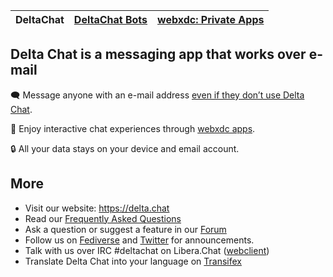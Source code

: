 |DeltaChat|[DeltaChat Bots](https://github.com/deltachat-bot)|[webxdc: Private Apps](https://github.com/webxdc)|
|----|---|---|


## Delta Chat is a messaging app that works over e-mail

<!-- TODO introduction paragraph -->
🗨️ Message anyone with an e-mail address [even if they don’t use Delta Chat](https://www.youtube-nocookie.com/embed/8LbrGXKZN70).

🥳 Enjoy interactive chat experiences through [webxdc apps](https://webxdc.org/).

🔒 All your data stays on your device and email account.

## More

- Visit our website: https://delta.chat
- Read our [Frequently Asked Questions](https://delta.chat/en/help)
- Ask a question or suggest a feature in our [Forum](https://support.delta.chat/)
- Follow us on [Fediverse](https://chaos.social/web/@delta) and
  [Twitter](https://twitter.com/delta_chat) for announcements.
- Talk with us over IRC #deltachat on Libera.Chat ([webclient](https://web.libera.chat/#deltachat))
- Translate Delta Chat into your language on [Transifex](https://www.transifex.com/delta-chat/public/)

<!--

**Here are some ideas to get you started:**

🙋‍♀️ A short introduction - what is your organization all about?
🌈 Contribution guidelines - how can the community get involved?
👩‍💻 Useful resources - where can the community find your docs? Is there anything else the community should know?
🍿 Fun facts - what does your team eat for breakfast?
🧙 Remember, you can do mighty things with the power of [Markdown](https://docs.github.com/github/writing-on-github/getting-started-with-writing-and-formatting-on-github/basic-writing-and-formatting-syntax)
-->
